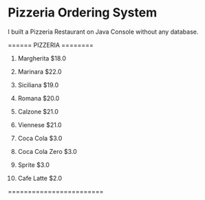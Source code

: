 # Pizzeria Ordering System
I built a Pizzeria Restaurant on Java Console without any database.

====== PIZZERIA ========
1. Margherita		  $18.0
2. Marinara			  $22.0
3. Siciliana		  $19.0
4. Romana			    $20.0
5. Calzone			  $21.0
6. Viennese			  $21.0

7. Coca Cola		  $3.0
8. Coca Cola Zero	$3.0
9. Sprite			    $3.0
10. Cafe Latte		$2.0

========================

